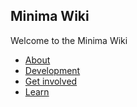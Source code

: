 ## Minima Wiki

Welcome to the Minima Wiki

+ [About](./about/index.md)
+ [Development](./development/index.md)
+ [Get involved](./getInvolved/index.md)
+ [Learn](./learn/index.md)
